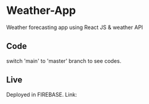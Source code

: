 # Weather-App
Weather forecasting app using React JS &amp; weather API 
## Code
switch 'main' to 'master' branch to see codes.
## Live
Deployed in FIREBASE.
Link: 
